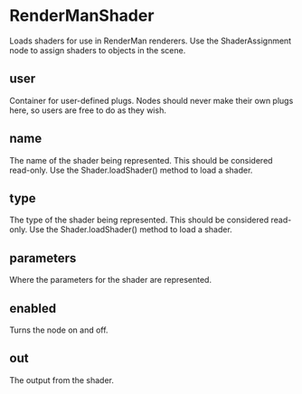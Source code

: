# RenderManShader

Loads shaders for use in RenderMan renderers. Use the ShaderAssignment node to assign shaders to objects in the scene.

## user

 Container for user-defined plugs. Nodes
should never make their own plugs here,
so users are free to do as they wish.

## name

 The name of the shader being represented. This should
be considered read-only. Use the Shader.loadShader()
method to load a shader.

## type

 The type of the shader being represented. This should
be considered read-only. Use the Shader.loadShader()
method to load a shader.

## parameters

 Where the parameters for the shader are represented.

## enabled

 Turns the node on and off.

## out

 The output from the shader.

